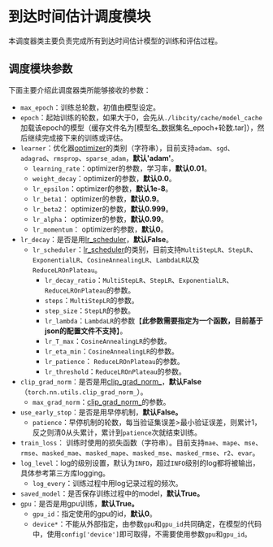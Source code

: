 # 到达时间估计调度模块

本调度器类主要负责完成所有到达时间估计模型的训练和评估过程。

## 调度模块参数

下面主要介绍此调度器类所能够接收的参数：

- `max_epoch`：训练总轮数，初值由模型设定。
- `epoch`：起始训练的轮数，如果大于0，会先从`./libcity/cache/model_cache`加载该epoch的模型（缓存文件名为[模型名\_数据集名\_epoch+轮数.tar]），然后继续完成接下来的训练或评估。
- `learner`：优化器[optimizer](https://pytorch.org/docs/stable/optim.html#module-torch.optim)的类别（字符串），目前支持`adam`、`sgd`、`adagrad`、`rmsprop`、`sparse_adam`，**默认'adam'**。
  - `learning_rate`：optimizer的参数，学习率，**默认0.01**。
  - `weight_decay`：optimizer的参数，**默认0.0**。
  - `lr_epsilon`：optimizer的参数，**默认1e-8**。
  - `lr_beta1`： optimizer的参数，**默认0.9**。
  - `lr_beta2`： optimizer的参数，**默认0.999**。
  - `lr_alpha`： optimizer的参数，**默认0.99**。
  - `lr_momentum`： optimizer的参数，**默认0**。
- `lr_decay`：是否是用[lr_scheduler](https://pytorch.org/docs/stable/optim.html#how-to-adjust-learning-rate)，**默认False**。
  - `lr_scheduler`：[lr_scheduler](https://pytorch.org/docs/stable/optim.html#how-to-adjust-learning-rate)的类别，目前支持`MultiStepLR`、`StepLR`、`ExponentialLR`、`CosineAnnealingLR`、`LambdaLR`以及`ReduceLROnPlateau`。
    - `lr_decay_ratio`：`MultiStepLR`、`StepLR`、`ExponentialLR`、`ReduceLROnPlateau`的参数。
    - `steps`：`MultiStepLR`的参数。
    - `step_size`：`StepLR`的参数。
    - `lr_lambda`：`LambdaLR`的参数【**此参数需要指定为一个函数，目前基于json的配置文件不支持**】。
    - `lr_T_max`：`CosineAnnealingLR`的参数。
    - `lr_eta_min`：`CosineAnnealingLR`的参数。
    - `lr_patience`： `ReduceLROnPlateau`的参数。
    - `lr_threshold`：`ReduceLROnPlateau`的参数。
- `clip_grad_norm`：是否是用[clip_grad_norm_](https://pytorch.org/docs/stable/generated/torch.nn.utils.clip_grad_norm_.html)，**默认False**（`torch.nn.utils.clip_grad_norm_`）。
  - `max_grad_norm`：[clip_grad_norm_](https://pytorch.org/docs/stable/generated/torch.nn.utils.clip_grad_norm_.html)的参数。
- `use_early_stop`：是否是用早停机制，**默认False。**
  - `patience`：早停机制的轮数，每当验证集误差>最小验证误差，则累计1，反之则清0从头累计，累计到`patience`次就结束训练。
- `train_loss`： 训练时使用的损失函数（字符串）。目前支持`mae`、`mape`、`mse`、`rmse`、`masked_mae`、`masked_mape`、`masked_mse`、`masked_rmse`、`r2`、`evar`。
- `log_level`：log的级别设置，默认为`INFO`，超过`INFO`级别的log都将被输出，具体参考第三方库logging。
  - `log_every`：训练过程中用log记录过程的频次。
- `saved_model`：是否保存训练过程中的model，**默认True。**
- `gpu`：是否是用gpu训练，**默认True。**
  - `gpu_id`：指定使用的gpu的id，**默认0**。
  - `device*`：不能从外部指定，由参数`gpu`和`gpu_id`共同确定，在模型的代码中，使用`config['device']`即可取得，不需要使用参数`gpu`和`gpu_id`。


